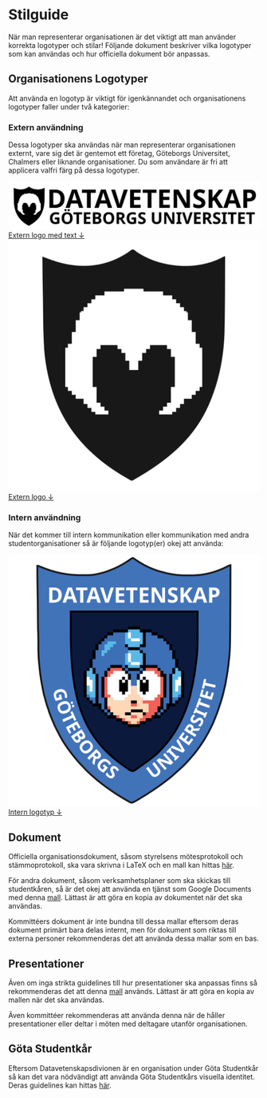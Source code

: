 # Stilguide
När man representerar organisationen är det viktigt att man använder korrekta logotyper och stilar! 
Följande dokument beskriver vilka logotyper som kan användas och hur officiella dokument bör anpassas.

## Organisationens Logotyper
Att använda en logotyp är viktigt för igenkännandet och organisationens logotyper faller under två kategorier:
### Extern användning
Dessa logotyper ska användas när man representerar organisationen externt, vare sig det är gentemot ett företag,
Göteborgs Universitet, Chalmers eller liknande organisationer. 
Du som användare är fri att applicera valfri färg på dessa logotyper.

<div class="wiki-grid">
    <div class="wiki-image-holder">
        <img src="./External%20Logo%20with%20Text.svg">
        <a href="./External%20Logo%20with%20Text.svg" download>Extern logo med text ↓</a>
    </div>
    <div class="wiki-image-holder">
        <img src="./External%20Logo.svg">
        <a href="./External%20Logo.svg" download>Extern logo ↓</a>
    </div>
</div>

### Intern användning
När det kommer till intern kommunikation eller kommunikation med andra studentorganisationer så är 
följande logotyp(er) okej att använda:
<div class="wiki-grid">
    <div class="wiki-image-holder">
        <img src="./Internal%20Logo.svg">
        <a href="./Internal%20Logo.svg" download>Intern logotyp ↓</a>
    </div>
</div>

## Dokument
Officiella organisationsdokument, såsom styrelsens mötesprotokoll och stämmoprotokoll, ska
vara skrivna i LaTeX och en mall kan hittas 
[här](https://github.com/Datavetenskapsdivisionen/dokument/tree/trunk/templates/latex). 

För andra dokument, såsom verksamhetsplaner som ska skickas till studentkåren, så är det okej att använda en
tjänst som Google Documents med denna [mall](https://docs.google.com/document/d/1WicM_XWqLPlpme1JKDc7d0DFsVsEui78ci9sD53Z3Ro/edit#heading=h.5fyyp94ui1cs). Lättast är att göra en kopia av dokumentet när det ska användas.

Kommittéers dokument är inte bundna till dessa mallar eftersom deras dokument primärt bara delas internt,
men för dokument som riktas till externa personer rekommenderas det att använda dessa mallar som en bas.

## Presentationer 
Även om inga strikta guidelines till hur presentationer ska anpassas finns så rekommenderas det att denna 
[mall](https://docs.google.com/presentation/d/1YJ3ERnv-nscoHu6VvuULP1GbAhcUQaTDjhtcxa1DhSg/edit?usp=sharing) används.
Lättast är att göra en kopia av mallen när det ska användas.

Även kommittéer rekommenderas att använda denna när de håller presentationer eller deltar i möten med deltagare utanför
organisationen.

## Göta Studentkår
Eftersom Datavetenskapsdivionen är en organisation under Göta Studentkår så kan det vara nödvändigt att använda
Göta Studentkårs visuella identitet.
Deras guidelines kan hittas [här](https://wiki.gotastudentkar.se/goeta-wik/kommunikation/visuell-identitet).

